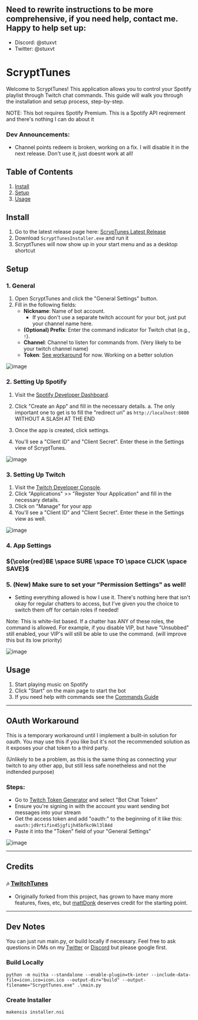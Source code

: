 ## Need to rewrite instructions to be more comprehensive, if you need help, contact me. Happy to help set up:
- Discord: @stuxvt
- Twitter: @stuxvt

# ScryptTunes

Welcome to ScryptTunes! This application allows you to control your Spotify playlist through Twitch chat commands. This guide will walk you through the installation and setup process, step-by-step.

NOTE: This bot requires Spotify Premium. This is a Spotify API reqirement and there's nothing I can do about it

### Dev Announcements:
 - Channel points redeem is broken, working on a fix. I will disable it in the next release. Don't use it, just doesnt work at all!

## Table of Contents
1. [Install](#install)
2. [Setup](#setup)
3. [Usage](#usage)

 ## Install
1. Go to the latest release page here: [ScrypTunes Latest Release](https://github.com/StuxVT/ScryptTunes/releases/latest)
2. Download `ScryptTunesInstaller.exe` and run it
3. ScryptTunes will now show up in your start menu and as a desktop shortcut

## Setup
### 1. General
1. Open ScryptTunes and click the "General Settings" button.
2. Fill in the following fields:
    - **Nickname**: Name of bot account.
      - If you don't use a separate twitch account for your bot, just put your channel name here.
    - **(Optional) Prefix**: Enter the command indicator for Twitch chat (e.g., `!`). 
    - **Channel**: Channel to listen for commands from. (Very likely to be your twitch channel name)
    - **Token**: [See workaround](#OAuth-Workaround) for now. Working on a better solution
  
 ![image](https://github.com/user-attachments/assets/9f06212e-30ed-4c20-9c18-9b2851478889)



### 2. Setting Up Spotify
1. Visit the [Spotify Developer Dashboard](https://developer.spotify.com/dashboard/applications).
2. Click "Create an App" and fill in the necessary details.
 a. The only important one to get is to fill the "redirect uri" as `http://localhost:8080` WITHOUT A SLASH AT THE END 

3. Once the app is created, click settings.

4. You'll see a "Client ID" and "Client Secret". Enter these in the Settings view of ScryptTunes.

![image](https://github.com/user-attachments/assets/7a6456b1-9469-43d5-92e9-9b564998cfd3)


### 3. Setting Up Twitch
1. Visit the [Twitch Developer Console](https://dev.twitch.tv/console).
2. Click "Applications" >> "Register Your Application" and fill in the necessary details.
3. Click on "Manage" for your app
4. You'll see a "Client ID" and "Client Secret". Enter these in the Settings view as well.

![image](https://github.com/user-attachments/assets/57b52867-ae39-412d-b1d4-059d38dfbf66)


### 4. App Settings
### ${\color{red}BE \space SURE \space TO \space CLICK \space SAVE}$

### 5. (New) Make sure to set your "Permission Settings" as well! 
- Setting everything allowed is how I use it. There's nothing here that isn't okay for regular chatters to access, but I've given you the choice to switch them off for certain roles if needed!

Note: This is white-list based. If a chatter has ANY of these roles, the command is allowed. For example, if you disable VIP, but have "Unsubbed" still enabled, your VIP's will still be able to use the command. (will improve this but its low priority)

![image](https://github.com/user-attachments/assets/c661b01a-0a24-4cf3-baaf-bc3b595c0832)
 
## Usage
1. Start playing music on Spotify
2. Click "Start" on the main page to start the bot
3. If you need help with commands see the [Commands Guide](https://github.com/StuxVT/ScryptTunes/wiki/Commands#scrypttunes-commands-guide)

---

## OAuth Workaround
This is a temporary workaround until I implement a built-in solution for oauth. You may use this if you like but it's not the recommended solution as it exposes your chat token to a third party. 

(Unlikely to be a problem, as this is the same thing as connecting your twitch to any other app, but still less safe nonetheless and not the indtended purpose)

### Steps:
- Go to [Twitch Token Generator](https://twitchtokengenerator.com/) and select "Bot Chat Token"
- Ensure you're signing in with the account you want sending bot messages into your stream
- Get the access token and add "oauth:" to the beginning of it like this: `oauth:jd9rtifin45jgfijh45bfkc9kl3l84d`
- Paste it into the "Token" field of your "General Settings"

![image](https://github.com/user-attachments/assets/e3160a34-25ca-48dc-9f24-90f3c7cd72f2)

---


## Credits
### `🎶` [TwitchTunes](https://github.com/mmattDonk/TwitchTunes)
- Originally forked from this project, has grown to have many more features, fixes, etc, but [mattDonk](https://github.com/mmattDonk) deserves credit for the starting point.

---
## Dev Notes
You can just run main.py, or build locally if necessary. Feel free to ask questions in DMs on my
[Twitter](https://twitter.com/stuxvt) or [Discord](http://discord.stux.ai) but please google first.
### Build Locally
`python -m nuitka --standalone --enable-plugin=tk-inter --include-data-file=icon.ico=icon.ico --output-dir="build" --output-filename="ScryptTunes.exe" .\main.py`
### Create Installer
`makensis installer.nsi`
